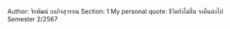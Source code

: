 Author: จิรพัฒน์ กลกิจสุวรรณ
Section: 1
My personal quote: ชีวิตยังไม่สิ้น จงดิ้นต่อไป
Semester 2/2567
